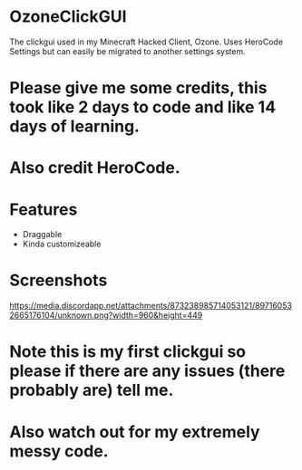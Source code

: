 # OzoneClickGUI
The clickgui used in my Minecraft Hacked Client, Ozone. Uses HeroCode Settings but can easily be migrated to another settings system.

# Please give me some credits, this took like 2 days to code and like 14 days of learning.
# Also credit HeroCode.

# Features
- Draggable
- Kinda customizeable

# Screenshots
https://media.discordapp.net/attachments/873238985714053121/897160532665176104/unknown.png?width=960&height=449

# Note this is my first clickgui so please if there are any issues (there probably are) tell me.
# Also watch out for my extremely messy code.
